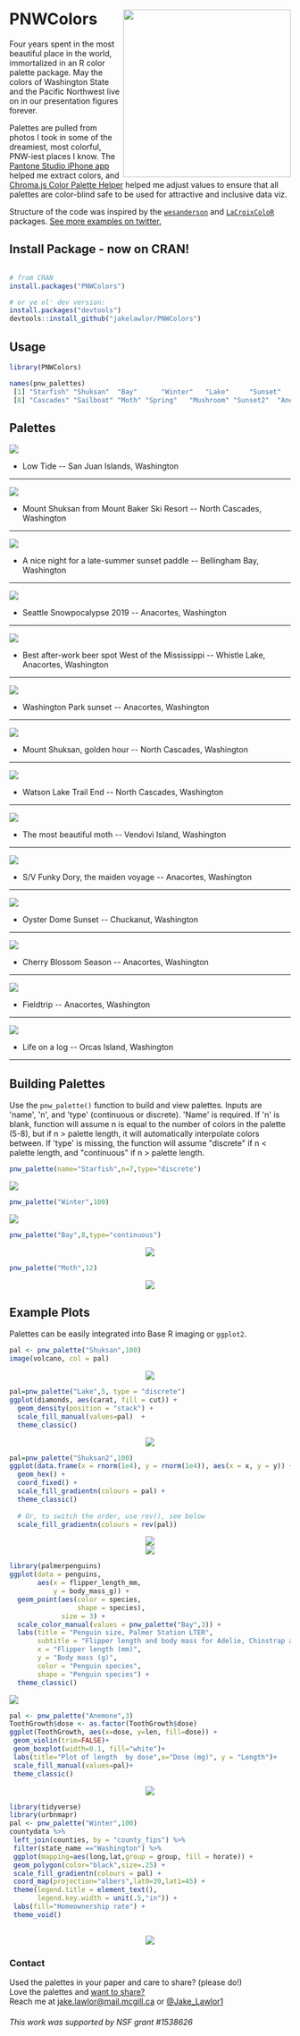 # PNWColors   <img align="right" src="ReadMeFigures/pnwlogo.png" width=300>


Four years spent in the most beautiful place in the world, immortalized in an R color palette package. May the colors of Washington State and the Pacific Northwest live on in our presentation figures forever. 

Palettes are pulled from photos I took in some of the dreamiest, most colorful, PNW-iest places I know. The [Pantone Studio iPhone app](https://apps.apple.com/us/app/pantone-studio/id329515634) helped me extract  colors, and 
[Chroma.js Color Palette Helper](https://gka.github.io/palettes/#/9|s|00429d,96ffea,ffffe0|ffffe0,ff005e,93003a|1|1)
helped me adjust values to ensure that all palettes are color-blind safe to be used for attractive and inclusive data viz.

Structure of the code was inspired by the [`wesanderson`](https://github.com/karthik/wesanderson) and [`LaCroixColoR`](https://github.com/johannesbjork/LaCroixColoR) packages. [See more examples on twitter.](https://twitter.com/Jake_Lawlor1/status/1192175651358330880)


## Install Package - now on CRAN!
```r

# from CRAN
install.packages("PNWColors")

# or ye ol' dev version:
install.packages("devtools") 
devtools::install_github("jakelawlor/PNWColors") 
```

## Usage


```r
library(PNWColors)

names(pnw_palettes)
 [1] "Starfish" "Shuksan"  "Bay"      "Winter"   "Lake"     "Sunset"   "Shuksan2" 
 [8] "Cascades" "Sailboat" "Moth" "Spring"   "Mushroom" "Sunset2"  "Anemone"    
 ```

## Palettes




<img src="ReadMeFigures/WAcolors.Starfish.jpg">

  - Low Tide -- San Juan Islands, Washington 
  
***


    
<img src="ReadMeFigures/WAcolors.Shuksan.jpg">

- Mount Shuksan from Mount Baker Ski Resort -- North Cascades, Washington

***



<img src="ReadMeFigures/WAcolors.Bay.jpg">


- A nice night for a late-summer sunset paddle -- Bellingham Bay, Washington

***


<img src="ReadMeFigures/WAcolors.Winter.jpg">

- Seattle Snowpocalypse 2019 -- Anacortes, Washington

***


<img src="ReadMeFigures/WAcolors.Lake.jpg">

- Best after-work beer spot West of the Mississippi --  Whistle Lake, Anacortes, Washington

***


<img src="ReadMeFigures/WAcolors.Sunset.jpg">

- Washington Park sunset -- Anacortes, Washington 

***


<img src="ReadMeFigures/WAcolors.Shuksan2.jpg">

- Mount Shuksan, golden hour -- North Cascades, Washington 
***


<img src="ReadMeFigures/WAcolors.Cascades.jpg">

- Watson Lake Trail End -- North Cascades, Washington

***


<img src="ReadMeFigures/WAcolors.Moth.jpg">

- The most beautiful moth  -- Vendovi Island, Washington

***

<img src="ReadMeFigures/WAcolors.Sailboat.jpg">

- S/V Funky Dory, the maiden voyage -- Anacortes, Washington

***


<img src="ReadMeFigures/WAcolors.Sunset2.jpg">

- Oyster Dome Sunset -- Chuckanut, Washington

***

<img src="ReadMeFigures/WAcolors.Spring.jpg">

- Cherry Blossom Season -- Anacortes, Washington

***


<img src="ReadMeFigures/WAcolors.Anemone.jpg">

- Fieldtrip -- Anacortes, Washington 

***


<img src="ReadMeFigures/WAcolors.Mushroom.jpg">

- Life on a log -- Orcas Island, Washington

***



## Building Palettes 

Use the `pnw_palette()` function to build and view palettes. Inputs are 'name', 'n', and 'type' (continuous or discrete). 'Name' is required. If 'n' is blank, function will assume n is equal to the number of colors in the palette (5-8), but if n > palette length, it will automatically interpolate colors between. If 'type' is missing, the function will assume "discrete" if n < palette length, and "continuous" if n > palette length. 

```r
pnw_palette(name="Starfish",n=7,type="discrete")
```

<img src="https://github.com/jakelawlor/PNWColors/blob/master/ReadMeFigures/Starfish.7.png">


```r
pnw_palette("Winter",100)
```

<img src="https://github.com/jakelawlor/PNWColors/blob/master/ReadMeFigures/Winter.100.png">

```r
pnw_palette("Bay",8,type="continuous")
```
<center><img src="https://github.com/jakelawlor/PNWColors/blob/master/ReadMeFigures/Bay.8.png"></center>


```r
pnw_palette("Moth",12)
```
<center><img src="https://github.com/jakelawlor/PNWColors/blob/master/ReadMeFigures/Moth.12.png"></center>


## Example Plots

Palettes can be easily integrated into Base R imaging or `ggplot2`. 

```r
pal <- pnw_palette("Shuksan",100)
image(volcano, col = pal)
```
<center><img src="https://github.com/jakelawlor/PNWColors/blob/master/ReadMeFigures/Volcano.Shuksan.png"></center>


```r
pal=pnw_palette("Lake",5, type = "discrete")
ggplot(diamonds, aes(carat, fill = cut)) +
  geom_density(position = "stack") +
  scale_fill_manual(values=pal)  +
  theme_classic()
```  
<center><img src="https://github.com/jakelawlor/PNWColors/blob/master/ReadMeFigures/Diamonds.Lake.png"></center>


```r
pal=pnw_palette("Shuksan2",100)
ggplot(data.frame(x = rnorm(1e4), y = rnorm(1e4)), aes(x = x, y = y)) +
  geom_hex() +
  coord_fixed() +
  scale_fill_gradientn(colours = pal) +
  theme_classic()
  
  # Or, to switch the order, use rev(), see below
  scale_fill_gradientn(colours = rev(pal))
```


<center><img src="https://github.com/jakelawlor/PNWColors/blob/master/ReadMeFigures/Hex.Shuksan2.png"></center>
<center><img src="https://github.com/jakelawlor/PNWColors/blob/master/ReadMeFigures/Hex.Shuksan2.Rev.png"></center>



```r
library(palmerpenguins)
ggplot(data = penguins, 
       aes(x = flipper_length_mm,
           y = body_mass_g)) +
  geom_point(aes(color = species, 
                 shape = species),
             size = 3) +
  scale_color_manual(values = pnw_palette("Bay",3)) +
  labs(title = "Penguin size, Palmer Station LTER",
       subtitle = "Flipper length and body mass for Adelie, Chinstrap and Gentoo Penguins",
       x = "Flipper length (mm)",
       y = "Body mass (g)",
       color = "Penguin species",
       shape = "Penguin species") +
  theme_classic()
```
<img src="ReadMeFigures/baypenguins.png">


 ```r
pal <- pnw_palette("Anemone",3)
ToothGrowth$dose <- as.factor(ToothGrowth$dose)
ggplot(ToothGrowth, aes(x=dose, y=len, fill=dose)) + 
  geom_violin(trim=FALSE)+
  geom_boxplot(width=0.1, fill="white")+
  labs(title="Plot of length  by dose",x="Dose (mg)", y = "Length")+
  scale_fill_manual(values=pal)+
  theme_classic()
```
<center><img src="https://github.com/jakelawlor/PNWColors/blob/master/ReadMeFigures/Anemone.violins.png"></center>


 ```r
library(tidyverse)
library(urbnmapr)
pal <- pnw_palette("Winter",100)
countydata %>%
  left_join(counties, by = "county_fips") %>%
  filter(state_name =="Washington") %>%
  ggplot(mapping=aes(long,lat,group = group, fill = horate)) +
  geom_polygon(color="black",size=.25) +
  scale_fill_gradientn(colours = pal) +
  coord_map(projection="albers",lat0=39,lat1=45) +
  theme(legend.title = element_text(),
        legend.key.width = unit(.5,"in")) +
  labs(fill="Homeownership rate") +
  theme_void()
  
```
<center><img src="https://github.com/jakelawlor/PNWColors/blob/master/ReadMeFigures/WA.homes.winter.png"></center>

### Contact
Used the palettes in your paper and care to share? (please do!) \
Love the palettes and [want to share?](https://twitter.com/Jake_Lawlor1/status/1192175651358330880)  \
Reach me at <jake.lawlor@mail.mcgill.ca> or 
[@Jake_Lawlor1](https://twitter.com/Jake_Lawlor1) 

###### This work was supported by NSF grant #1538626
